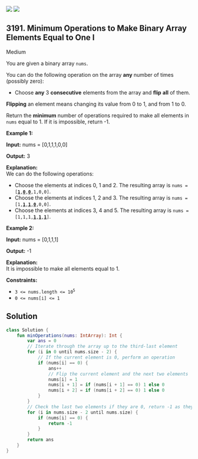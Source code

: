 [![](https://img.shields.io/github/stars/javadev/LeetCode-in-Kotlin?label=Stars&style=flat-square)](https://github.com/javadev/LeetCode-in-Kotlin)
[![](https://img.shields.io/github/forks/javadev/LeetCode-in-Kotlin?label=Fork%20me%20on%20GitHub%20&style=flat-square)](https://github.com/javadev/LeetCode-in-Kotlin/fork)

## 3191\. Minimum Operations to Make Binary Array Elements Equal to One I

Medium

You are given a binary array `nums`.

You can do the following operation on the array **any** number of times (possibly zero):

*   Choose **any** 3 **consecutive** elements from the array and **flip** **all** of them.

**Flipping** an element means changing its value from 0 to 1, and from 1 to 0.

Return the **minimum** number of operations required to make all elements in `nums` equal to 1. If it is impossible, return -1.

**Example 1:**

**Input:** nums = [0,1,1,1,0,0]

**Output:** 3

**Explanation:**   
 We can do the following operations:

*   Choose the elements at indices 0, 1 and 2. The resulting array is <code>nums = [<ins>**1**</ins>,<ins>**0**</ins>,<ins>**0**</ins>,1,0,0]</code>.
*   Choose the elements at indices 1, 2 and 3. The resulting array is <code>nums = [1,<ins>**1**</ins>,<ins>**1**</ins>,**<ins>0</ins>**,0,0]</code>.
*   Choose the elements at indices 3, 4 and 5. The resulting array is <code>nums = [1,1,1,**<ins>1</ins>**,<ins>**1**</ins>,<ins>**1**</ins>]</code>.

**Example 2:**

**Input:** nums = [0,1,1,1]

**Output:** \-1

**Explanation:**   
 It is impossible to make all elements equal to 1.

**Constraints:**

*   <code>3 <= nums.length <= 10<sup>5</sup></code>
*   `0 <= nums[i] <= 1`

## Solution

```kotlin
class Solution {
    fun minOperations(nums: IntArray): Int {
        var ans = 0
        // Iterate through the array up to the third-last element
        for (i in 0 until nums.size - 2) {
            // If the current element is 0, perform an operation
            if (nums[i] == 0) {
                ans++
                // Flip the current element and the next two elements
                nums[i] = 1
                nums[i + 1] = if (nums[i + 1] == 0) 1 else 0
                nums[i + 2] = if (nums[i + 2] == 0) 1 else 0
            }
        }
        // Check the last two elements if they are 0, return -1 as they cannot be flipped
        for (i in nums.size - 2 until nums.size) {
            if (nums[i] == 0) {
                return -1
            }
        }
        return ans
    }
}
```